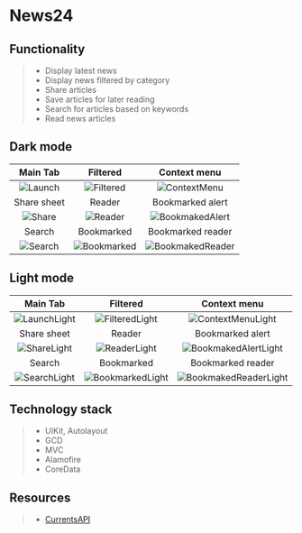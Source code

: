 # News24
## Functionality
> - Display latest news
> - Display news filtered by category
> - Share articles
> - Save articles for later reading
> - Search for articles based on keywords
> - Read news articles

## Dark mode
|  Main Tab  |   Filtered   | Context menu |
|:---------------:|:---------------:|:-------------:|
![Launch](https://i.postimg.cc/5yqkRncm/Simulator-Screen-Shot-i-Phone-13-2022-08-31-at-15-40-01.png)|![Filtered](https://i.postimg.cc/qR2mNj7d/Simulator-Screen-Shot-i-Phone-13-2022-08-31-at-15-40-29.png)|![ContextMenu](https://i.postimg.cc/yNMQ6wsP/Simulator-Screen-Shot-i-Phone-13-2022-08-31-at-15-41-11.png)
|  Share sheet  |   Reader   | Bookmarked alert |
![Share](https://i.postimg.cc/J4x2365r/Simulator-Screen-Shot-i-Phone-13-2022-08-31-at-15-41-36.png)|![Reader](https://i.postimg.cc/x1dF6v6K/Simulator-Screen-Shot-i-Phone-13-2022-08-31-at-15-41-53.png)|![BookmakedAlert](https://i.postimg.cc/DwYpHSNR/Simulator-Screen-Shot-i-Phone-13-2022-08-31-at-15-42-04.png)
|  Search  |   Bookmarked   | Bookmarked reader |
![Search](https://i.postimg.cc/DzJpT2k0/Simulator-Screen-Shot-i-Phone-13-2022-08-31-at-15-42-37.png)|![Bookmarked](https://i.postimg.cc/gkm7ZFRt/Simulator-Screen-Shot-i-Phone-13-2022-08-31-at-15-42-56.png)|![BookmakedReader](https://i.postimg.cc/7PgchYCT/Simulator-Screen-Shot-i-Phone-13-2022-08-31-at-15-43-04.png)

## Light mode
|  Main Tab  |   Filtered   | Context menu |
|:---------------:|:---------------:|:-------------:|
![LaunchLight](https://i.postimg.cc/sDGkYdgp/Simulator-Screen-Shot-i-Phone-13-2022-08-31-at-15-43-40.png)|![FilteredLight](https://i.postimg.cc/bwhqdN9G/Simulator-Screen-Shot-i-Phone-13-2022-08-31-at-15-43-45.png)|![ContextMenuLight](https://i.postimg.cc/7Znwz8KK/Simulator-Screen-Shot-i-Phone-13-2022-08-31-at-15-44-06.png)
|  Share sheet  |   Reader   | Bookmarked alert |
![ShareLight](https://i.postimg.cc/brDB9kpz/Simulator-Screen-Shot-i-Phone-13-2022-08-31-at-15-44-11.png)|![ReaderLight](https://i.postimg.cc/tR8qQz1N/Simulator-Screen-Shot-i-Phone-13-2022-08-31-at-15-44-47.png)|![BookmakedAlertLight](https://i.postimg.cc/bvY8HCMp/Simulator-Screen-Shot-i-Phone-13-2022-08-31-at-15-44-55.png)
|  Search  |   Bookmarked   | Bookmarked reader |
![SearchLight](https://i.postimg.cc/tCPXXVWQ/Simulator-Screen-Shot-i-Phone-13-2022-08-31-at-15-43-59.png)|![BookmarkedLight](https://i.postimg.cc/j5j9CB1n/Simulator-Screen-Shot-i-Phone-13-2022-08-31-at-15-45-10.png)|![BookmakedReaderLight](https://i.postimg.cc/sxk06xg5/Simulator-Screen-Shot-i-Phone-13-2022-08-31-at-15-45-27.png)

## Technology stack
> - UIKit, Autolayout
> - GCD
> - MVC
> - Alamofire
> - CoreData

## Resources
> - [CurrentsAPI](https://currentsapi.services)

